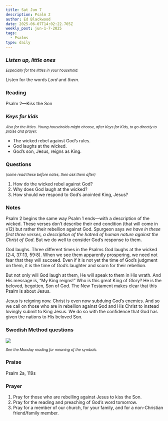 ```yaml
---
title: Sat Jun 7
description: Psalm 2
author: Ed Blackwood
date: 2025-06-07T14:02:22.705Z
weekly_post: jun-1-7-2025
tags:
  - Psalms
type: daily
---
```

### *Listen up, little ones*

<div><small><i>Especially for the littles in your household.</i></small></div>

Listen for the words *Lord* and *them*.

### Reading

Psalm 2—Kiss the Son

### *Keys for kids*

<div><small><i>Also for the littles. Young households might choose, after Keys for Kids, to go directly to praise and prayer.</i></small></div>

* The wicked rebel against God’s rules.
* God laughs at the wicked.
* God’s son, Jesus, reigns as King.

### Questions

<div><small><i>(some read these before notes, then ask them after)</i></small></div>

1. How do the wicked rebel against God?
2. Why does God laugh at the wicked?
3. How should we respond to God’s anointed King, Jesus?

### Notes

Psalm 2 begins the same way Psalm 1 ends—with a description of the wicked. These verses don’t describe their end condition (that will come in v12) but rather their rebellion against God. Spurgeon says *we have in these first three verses, a description of the hatred of human nature against the Christ of God*. But we do well to consider God’s response to them.

God laughs. Three different times in the Psalms God laughs at the wicked (2:4, 37:13, 59:8). When we see them apparently prospering, we need not fear that they will succeed. Even if it is not yet the time of God’s judgment on them, it is the time of God’s laughter and scorn for their rebellion.

But not only will God laugh at them, He will speak to them in His wrath. And His message is, “My King reigns!” Who is this great King of Glory? He is the beloved, begotten, Son of God. The New Testament makes clear that this Psalm is about Jesus.

Jesus is reigning now. Christ is even now subduing God’s enemies. And so we call on those who are in rebellion against God and His Christ to instead lovingly submit to King Jesus. We do so with the confidence that God has given the nations to His beloved Son.

### Swedish Method questions

![](/static/img/family_worship_study_ed-swedish_questions.png)

<div><small><i>See the Monday reading for meaning of the symbols.</i></small></div>

### Praise

Psalm 2a, 119s

### Prayer

1. Pray for those who are rebelling against Jesus to kiss the Son.
2. Pray for the reading and preaching of God’s word tomorrow.
3. Pray for a member of our church, for your family, and for a non-Christian friend/family member.